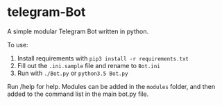 # telegram-Bot
A simple modular Telegram Bot written in python.

To use:   
1. Install requirements with `pip3 install -r requirements.txt`  
2. Fill out the `.ini.sample` file and rename to `Bot.ini`  
3. Run with `./Bot.py` or `python3.5 Bot.py`  

Run /help for help.
Modules can be added in the `modules` folder, and then added to the command list in the main bot.py file.
